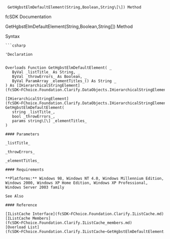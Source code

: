 ﻿     GetHgbstElmDefaultElement(String,Boolean,String\[\]) Method                                                   

fcSDK Documentation

GetHgbstElmDefaultElement(String,Boolean,String\[\]) Method

Syntax

```vbnet
```csharp

'Declaration
 

Overloads Function GetHgbstElmDefaultElement( _
   ByVal _listTitle_ As String, _
   ByVal _throwErrors_ As Boolean, _
   ByVal ParamArray _elementTitles_() As String _
) As [IHierarchicalStringElement](fcSDK~FChoice.Foundation.Clarify.DataObjects.IHierarchicalStringElement.md)

[IHierarchicalStringElement](fcSDK~FChoice.Foundation.Clarify.DataObjects.IHierarchicalStringElement.md) GetHgbstElmDefaultElement( 
   string _listTitle_,
   bool _throwErrors_,
   params string\[\] _elementTitles_
)

#### Parameters

_listTitle_

_throwErrors_

_elementTitles_

#### Requirements

**Platforms:** Windows 98, Windows NT 4.0, Windows Millennium Edition, Windows 2000, Windows XP Home Edition, Windows XP Professional, Windows Server 2003 family

See Also

#### Reference

[IListCache Interface](fcSDK~FChoice.Foundation.Clarify.IListCache.md)  
[IListCache Members](fcSDK~FChoice.Foundation.Clarify.IListCache_members.md)  
[Overload List](fcSDK~FChoice.Foundation.Clarify.IListCache~GetHgbstElmDefaultElement.md)
